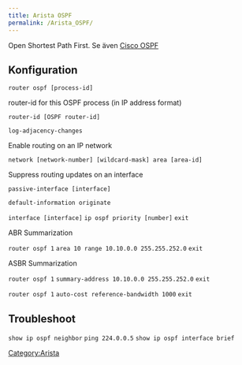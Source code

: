 ```yaml
---
title: Arista OSPF
permalink: /Arista_OSPF/
---
```


Open Shortest Path First. Se även [Cisco OSPF](/Cisco_OSPF "wikilink")

Konfiguration
-------------

`router ospf [process-id]`

router-id for this OSPF process (in IP address format)

`router-id [OSPF router-id] `

`log-adjacency-changes`

Enable routing on an IP network

`network [network-number] [wildcard-mask] area [area-id]`

Suppress routing updates on an interface

`passive-interface [interface]`

`default-information originate`

`interface [interface]`
`ip ospf priority [number]`
`exit`

ABR Summarization

`router ospf 1`
`area 10 range 10.10.0.0 255.255.252.0`
`exit`

ASBR Summarization

`router ospf 1`
`summary-address 10.10.0.0 255.255.252.0`
`exit`

`router ospf 1`
`auto-cost reference-bandwidth 1000`
`exit`

Troubleshoot
------------

`show ip ospf neighbor`
`ping 224.0.0.5`
`show ip ospf interface brief`

[Category:Arista](/Category:Arista "wikilink")